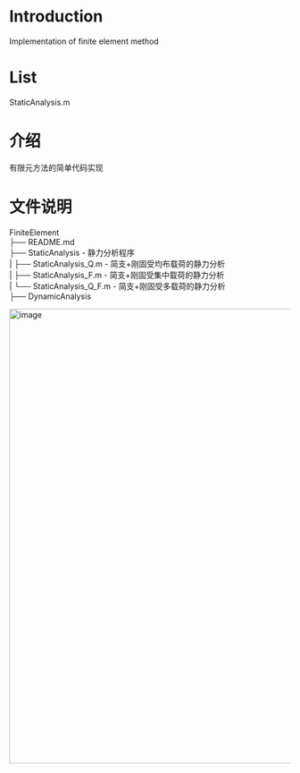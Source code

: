 # Introduction
Implementation of finite element method

# List
StaticAnalysis.m

# 介绍
有限元方法的简单代码实现

# 文件说明
FiniteElement  
├── README.md  
├── StaticAnalysis - 静力分析程序  
|     ├── StaticAnalysis_Q.m - 简支+刚固受均布载荷的静力分析  
|     ├── StaticAnalysis_F.m - 简支+刚固受集中载荷的静力分析  
|     └── StaticAnalysis_Q_F.m - 简支+刚固受多载荷的静力分析  
├── DynamicAnalysis       
      
 <img width="813" alt="image" src="https://user-images.githubusercontent.com/59534681/212247447-6957e0e4-fa8f-4cc1-bd32-cb4322426f45.png">


